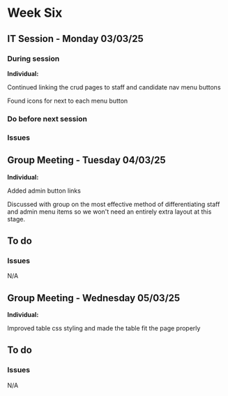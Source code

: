 # Week Six

## IT Session - Monday 03/03/25

### During session

**Individual:**

Continued linking the crud pages to staff and candidate nav menu buttons

Found icons for next to each menu button

### Do before next session


### Issues

## Group Meeting - Tuesday 04/03/25
**Individual:**

Added admin button links

Discussed with group on the most effective method of differentiating staff and admin menu items so we won't need an entirely extra layout at this stage.


## To do


### Issues
N/A

## Group Meeting - Wednesday 05/03/25
**Individual:**

Improved table css styling and made the table fit the page properly


## To do


### Issues
N/A
